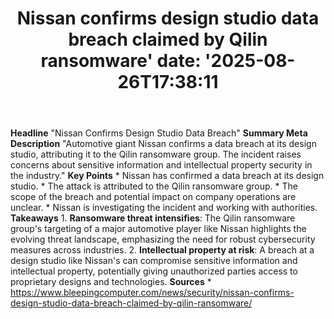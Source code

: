 ﻿---
title: "Nissan confirms design studio data breach claimed by Qilin ransomware'
date: '2025-08-26T17:38:11"
category: "Markets"
summary: ""
slug: "nissan confirms design studio data breach claimed by qilin r"
source_urls:
  - "https://www.bleepingcomputer.com/news/security/nissan-confirms-design-studio-data-breach-claimed-by-qilin-ransomware/"
seo:
  title: "Nissan confirms design studio data breach claimed by Qilin ransomware | Hash n Hedge'
  description: '"
  keywords: ["news", "markets", "brief"]
---
**Headline** "Nissan Confirms Design Studio Data Breach"  **Summary Meta Description** "Automotive giant Nissan confirms a data breach at its design studio, attributing it to the Qilin ransomware group. The incident raises concerns about sensitive information and intellectual property security in the industry."  **Key Points**  * Nissan has confirmed a data breach at its design studio. * The attack is attributed to the Qilin ransomware group. * The scope of the breach and potential impact on company operations are unclear. * Nissan is investigating the incident and working with authorities.  **Takeaways**  1. **Ransomware threat intensifies**: The Qilin ransomware group's targeting of a major automotive player like Nissan highlights the evolving threat landscape, emphasizing the need for robust cybersecurity measures across industries. 2. **Intellectual property at risk**: A breach at a design studio like Nissan's can compromise sensitive information and intellectual property, potentially giving unauthorized parties access to proprietary designs and technologies.  **Sources** * https://www.bleepingcomputer.com/news/security/nissan-confirms-design-studio-data-breach-claimed-by-qilin-ransomware/ 
